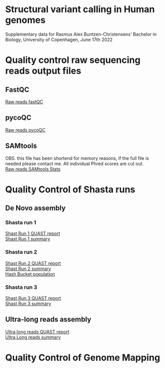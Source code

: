 # Structural variant calling in Human genomes
Supplementary data for Rasmus Alex Buntzen-Christensens' Bachelor in Biology, University of Copenhagen, June 17th 2022

# Quality control raw sequencing reads output files
## FastQC
[Raw reads fastQC](https://github.com/RasmusBuntzen/Structural-variant-calling-in-Human-genomes/blob/d61917a1b2110432199c7ec07c749a649a92cbeb/RawReads_fastqc.html)

## pycoQC
[Raw reads pycoQC](https://github.com/RasmusBuntzen/Structural-variant-calling-in-Human-genomes/blob/a9c3dab55bb0e8c7fa6c64927a414267076f8f87/RawReads_pycoQC.zip)

## SAMtools 
OBS. this file has been shortend for memory reasons, if the full file is needed please contact me. All individual Phred scores are cut out. <br />
[Raw reads SAMtools Stats](https://github.com/RasmusBuntzen/Structural-variant-calling-in-Human-genomes/blob/35c1a3c51a9eb80cea055190ab57c02b5809277b/RawReads_samtoolsStats_shortend.txt)

# Quality Control of Shasta runs
## De Novo assembly
### Shasta run 1
[Shast Run 1 QUAST report](https://github.com/RasmusBuntzen/Structural-variant-calling-in-Human-genomes/blob/2c883bd4dda96bd6ec4f904cc9ea484374e6bdd0/Shasta_Run1.html)<br />
[Shast Run 1 summary](https://github.com/RasmusBuntzen/Structural-variant-calling-in-Human-genomes/blob/3fbea555de650261dff7b9b9735e8b711c81f7d2/AssemblySummary_Run1.html)
### Shasta run 2
[Shast Run 2 QUAST report](https://github.com/RasmusBuntzen/Structural-variant-calling-in-Human-genomes/blob/2c883bd4dda96bd6ec4f904cc9ea484374e6bdd0/Shasta_Run2.html)<br />
[Shast Run 2 summary](https://github.com/RasmusBuntzen/Structural-variant-calling-in-Human-genomes/blob/3fbea555de650261dff7b9b9735e8b711c81f7d2/AssemblySummary_Run2.html)<br />
[Hash Bucket population](https://github.com/RasmusBuntzen/Structural-variant-calling-in-Human-genomes/blob/d3aa0111e4b23343b94730e6dc911290c079dfad/LowHashBucketHistogram.csv)
### Shasta run 3
[Shast Run 3 QUAST report](https://github.com/RasmusBuntzen/Structural-variant-calling-in-Human-genomes/blob/2c883bd4dda96bd6ec4f904cc9ea484374e6bdd0/Shasta_Run3.html)<br />
[Shast Run 3 summary](https://github.com/RasmusBuntzen/Structural-variant-calling-in-Human-genomes/blob/3fbea555de650261dff7b9b9735e8b711c81f7d2/AssemblySummary_Run3.html)
## Ultra-long reads assembly
[Ultra long reads QUAST report](https://github.com/RasmusBuntzen/Structural-variant-calling-in-Human-genomes/blob/f1920eb29cb1b141b63f52d0215ce25d5babf542/UltraLongReads.html)<br />
[Ultra Long reads summary](https://github.com/RasmusBuntzen/Structural-variant-calling-in-Human-genomes/blob/0b98a6f604056ee2ec3624236d083b4bb1dc7037/AssemblySummary_UltraLongReads.html)
# Quality Control of Genome Mapping
